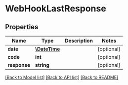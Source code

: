 # WebHookLastResponse

## Properties
Name | Type | Description | Notes
------------ | ------------- | ------------- | -------------
**date** | [**\DateTime**](\DateTime.md) |  | [optional] 
**code** | **int** |  | [optional] 
**response** | **string** |  | [optional] 

[[Back to Model list]](../../README.md#documentation-for-models) [[Back to API list]](../../README.md#documentation-for-api-endpoints) [[Back to README]](../../README.md)

